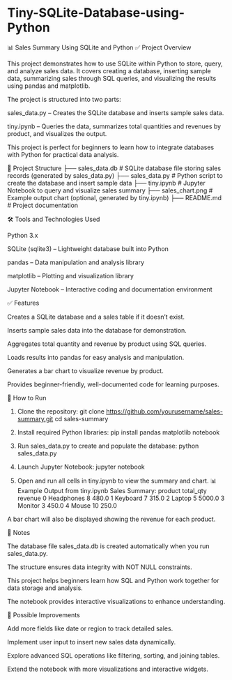 # Tiny-SQLite-Database-using-Python

📊 Sales Summary Using SQLite and Python
✅ Project Overview

This project demonstrates how to use SQLite within Python to store, query, and analyze sales data. It covers creating a database, inserting sample data, summarizing sales through SQL queries, and visualizing the results using pandas and matplotlib.

The project is structured into two parts:

sales_data.py – Creates the SQLite database and inserts sample sales data.

tiny.ipynb – Queries the data, summarizes total quantities and revenues by product, and visualizes the output.

This project is perfect for beginners to learn how to integrate databases with Python for practical data analysis.

📂 Project Structure
├── sales_data.db    # SQLite database file storing sales records (generated by sales_data.py)
├── sales_data.py    # Python script to create the database and insert sample data
├── tiny.ipynb       # Jupyter Notebook to query and visualize sales summary
├── sales_chart.png  # Example output chart (optional, generated by tiny.ipynb)
├── README.md        # Project documentation

🛠 Tools and Technologies Used

Python 3.x

SQLite (sqlite3) – Lightweight database built into Python

pandas – Data manipulation and analysis library

matplotlib – Plotting and visualization library

Jupyter Notebook – Interactive coding and documentation environment

✅ Features

Creates a SQLite database and a sales table if it doesn’t exist.

Inserts sample sales data into the database for demonstration.

Aggregates total quantity and revenue by product using SQL queries.

Loads results into pandas for easy analysis and manipulation.

Generates a bar chart to visualize revenue by product.

Provides beginner-friendly, well-documented code for learning purposes.

🚀 How to Run
1. Clone the repository:
git clone https://github.com/yourusername/sales-summary.git
cd sales-summary

2. Install required Python libraries:
pip install pandas matplotlib notebook

3. Run sales_data.py to create and populate the database:
python sales_data.py

4. Launch Jupyter Notebook:
jupyter notebook

5. Open and run all cells in tiny.ipynb to view the summary and chart.
📊 Example Output from tiny.ipynb
Sales Summary:
     product  total_qty  revenue
0  Headphones          8    480.0
1    Keyboard          7    315.0
2      Laptop          5   5000.0
3     Monitor          3    450.0
4       Mouse         10    250.0


A bar chart will also be displayed showing the revenue for each product.

📌 Notes

The database file sales_data.db is created automatically when you run sales_data.py.

The structure ensures data integrity with NOT NULL constraints.

This project helps beginners learn how SQL and Python work together for data storage and analysis.

The notebook provides interactive visualizations to enhance understanding.

📂 Possible Improvements

Add more fields like date or region to track detailed sales.

Implement user input to insert new sales data dynamically.

Explore advanced SQL operations like filtering, sorting, and joining tables.

Extend the notebook with more visualizations and interactive widgets.
